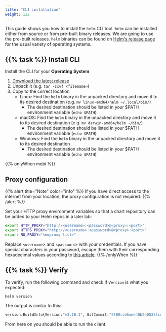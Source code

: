 ```yaml
---
title: "CLI installation"
weight: 122
---
```


This guide shows you how to install the `helm` CLI tool. `helm` can be installed either from source or from pre-built binary releases.
We are going to use the pre-built releases.
`helm` binaries can be found on [Helm's release page](https://github.com/helm/helm/releases) for the usual variety of operating systems.


## {{% task %}} Install CLI

Install the CLI for your **Operating System**

1. [Download the latest release](https://github.com/helm/helm/releases)
1. Unpack it (e.g. `tar -zxvf <filename>`)
1. Copy to the correct location
   * Linux: Find the `helm` binary in the unpacked directory and move it to its desired destination (e.g. `mv linux-amd64/helm ~/.local/bin/`)
     * The desired destination should be listed in your $PATH environment variable (`echo $PATH`)
   * macOS: Find the `helm` binary in the unpacked directory and move it to its desired destination (e.g. `mv darwin-amd64/helm ~/bin/`)
     * The desired destination should be listed in your $PATH environment variable (`echo $PATH`)
   * Windows: Find the `helm` binary in the unpacked directory and move it to its desired destination
     * The desired destination should be listed in your $PATH environment variable (`echo $PATH`)

{{% onlyWhen mobi %}}


## Proxy configuration

{{% alert title="Note" color="info" %}}
If you have direct access to the internet from your location, the proxy configuration is not required.
{{% /alert %}}

Set your HTTP proxy environment variables so that a chart repository can be added to your Helm repos in a later lab:

```bash
export HTTP_PROXY="http://<username>:<password>@<proxy>:<port>"
export HTTPS_PROXY="http://<username>:<password>@<proxy>:<port>"
export NO_PROXY="<noproxy-list>"
```

Replace `<username`> and `<password>` with your credentials. If you have special characters in your password, escape them with their corresponding hexadecimal values according to [this article](https://en.wikipedia.org/wiki/Percent-encoding#Percent-encoding_reserved_characters).
{{% /onlyWhen %}}


## {{% task %}} Verify

To verify, run the following command and check if `Version` is what you expected:

```bash
helm version
```

The output is similar to this:

```bash
version.BuildInfo{Version:"v3.10.1", GitCommit:"9f88ccb6aee40b9a0535fcc7efea6055e1ef72c9", GitTreeState:"clean", GoVersion:"go1.18.7"}
```

From here on you should be able to run the client.
